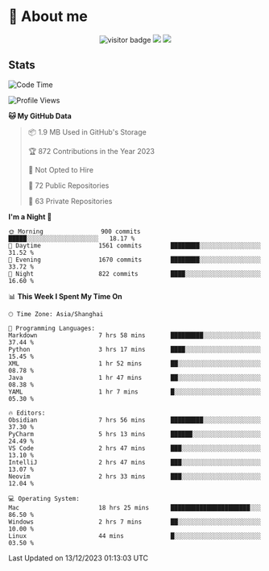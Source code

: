 <!-- ![](https://youpai.roccoshi.top/img/20200804214216.png) -->

# 🧐 About me
 
<p align="center">
<img src="https://visitor-badge.laobi.icu/badge?page_id=Lincest.Lincest&title=hits" alt="visitor badge"/>
<a href="mailto:imroccoshi@gmail.com"><img src="https://img.shields.io/badge/gmail-imroccoshi%40gmail.com-red"></a>
<a href="https://blog.roccoshi.top"><img src="https://img.shields.io/badge/blog-roccoshi-green"></a>
</p>

## Stats

<!--START_SECTION:waka-->
![Code Time](http://img.shields.io/badge/Code%20Time-845%20hrs%207%20mins-blue)

![Profile Views](http://img.shields.io/badge/Profile%20Views-0-blue)

**🐱 My GitHub Data** 

> 📦 1.9 MB Used in GitHub's Storage 
 > 
> 🏆 872 Contributions in the Year 2023
 > 
> 🚫 Not Opted to Hire
 > 
> 📜 72 Public Repositories 
 > 
> 🔑 63 Private Repositories 
 > 
**I'm a Night 🦉** 

```text
🌞 Morning                900 commits         █████░░░░░░░░░░░░░░░░░░░░   18.17 % 
🌆 Daytime                1561 commits        ████████░░░░░░░░░░░░░░░░░   31.52 % 
🌃 Evening                1670 commits        ████████░░░░░░░░░░░░░░░░░   33.72 % 
🌙 Night                  822 commits         ████░░░░░░░░░░░░░░░░░░░░░   16.60 % 
```


📊 **This Week I Spent My Time On** 

```text
🕑︎ Time Zone: Asia/Shanghai

💬 Programming Languages: 
Markdown                 7 hrs 58 mins       █████████░░░░░░░░░░░░░░░░   37.44 % 
Python                   3 hrs 17 mins       ████░░░░░░░░░░░░░░░░░░░░░   15.45 % 
XML                      1 hr 52 mins        ██░░░░░░░░░░░░░░░░░░░░░░░   08.78 % 
Java                     1 hr 47 mins        ██░░░░░░░░░░░░░░░░░░░░░░░   08.38 % 
YAML                     1 hr 7 mins         █░░░░░░░░░░░░░░░░░░░░░░░░   05.30 % 

🔥 Editors: 
Obsidian                 7 hrs 56 mins       █████████░░░░░░░░░░░░░░░░   37.30 % 
PyCharm                  5 hrs 13 mins       ██████░░░░░░░░░░░░░░░░░░░   24.49 % 
VS Code                  2 hrs 47 mins       ███░░░░░░░░░░░░░░░░░░░░░░   13.10 % 
IntelliJ                 2 hrs 47 mins       ███░░░░░░░░░░░░░░░░░░░░░░   13.07 % 
Neovim                   2 hrs 33 mins       ███░░░░░░░░░░░░░░░░░░░░░░   12.04 % 

💻 Operating System: 
Mac                      18 hrs 25 mins      ██████████████████████░░░   86.50 % 
Windows                  2 hrs 7 mins        ██░░░░░░░░░░░░░░░░░░░░░░░   10.00 % 
Linux                    44 mins             █░░░░░░░░░░░░░░░░░░░░░░░░   03.50 % 
```


 Last Updated on 13/12/2023 01:13:03 UTC
<!--END_SECTION:waka-->


